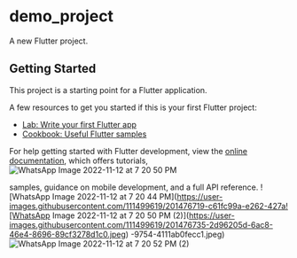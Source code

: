 # demo_project

A new Flutter project.

## Getting Started

This project is a starting point for a Flutter application.

A few resources to get you started if this is your first Flutter project:

- [Lab: Write your first Flutter app](https://docs.flutter.dev/get-started/codelab)
- [Cookbook: Useful Flutter samples](https://docs.flutter.dev/cookbook)

For help getting started with Flutter development, view the
[online documentation](https://docs.flutter.dev/), which offers tutorials,![WhatsApp Image 2022-11-12 at 7 20 50 PM](https://user-images.githubusercontent.com/111499619/201476681-4fd70670-b0fe-4d2f-80f3-2a0a95665e0f.jpeg)

samples, guidance on mobile development, and a full API reference.
![WhatsApp Image 2022-11-12 at 7 20 44 PM](https://user-images.githubusercontent.com/111499619/201476719-c61fc99a-e262-427a![WhatsApp Image 2022-11-12 at 7 20 50 PM (2)](https://user-images.githubusercontent.com/111499619/201476735-2d96205d-6ac8-46e4-8696-89cf3278d1c0.jpeg)
-9754-4111ab0fecc1.jpeg)
![WhatsApp Image 2022-11-12 at 7 20 52 PM (2)](https://user-images.githubusercontent.com/111499619/201476756-1bdab15e-3d89-4d1a-87c7-f41303354510.jpeg)
